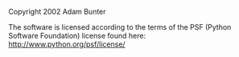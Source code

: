 Copyright 2002 Adam Bunter

The software is licensed according to the terms of the PSF (Python Software Foundation) license found here: http://www.python.org/psf/license/